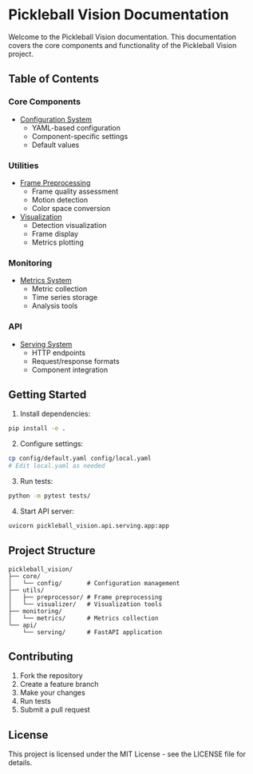# Pickleball Vision Documentation

Welcome to the Pickleball Vision documentation. This documentation covers the core components and functionality of the Pickleball Vision project.

## Table of Contents

### Core Components
- [Configuration System](core/configuration.md)
  - YAML-based configuration
  - Component-specific settings
  - Default values

### Utilities
- [Frame Preprocessing](utils/preprocessing.md)
  - Frame quality assessment
  - Motion detection
  - Color space conversion
- [Visualization](utils/visualization.md)
  - Detection visualization
  - Frame display
  - Metrics plotting

### Monitoring
- [Metrics System](monitoring/metrics.md)
  - Metric collection
  - Time series storage
  - Analysis tools

### API
- [Serving System](api/serving.md)
  - HTTP endpoints
  - Request/response formats
  - Component integration

## Getting Started

1. Install dependencies:
```bash
pip install -e .
```

2. Configure settings:
```bash
cp config/default.yaml config/local.yaml
# Edit local.yaml as needed
```

3. Run tests:
```bash
python -m pytest tests/
```

4. Start API server:
```bash
uvicorn pickleball_vision.api.serving.app:app
```

## Project Structure

```
pickleball_vision/
├── core/
│   └── config/       # Configuration management
├── utils/
│   ├── preprocessor/ # Frame preprocessing
│   └── visualizer/   # Visualization tools
├── monitoring/
│   └── metrics/      # Metrics collection
└── api/
    └── serving/      # FastAPI application
```

## Contributing

1. Fork the repository
2. Create a feature branch
3. Make your changes
4. Run tests
5. Submit a pull request

## License

This project is licensed under the MIT License - see the LICENSE file for details. 